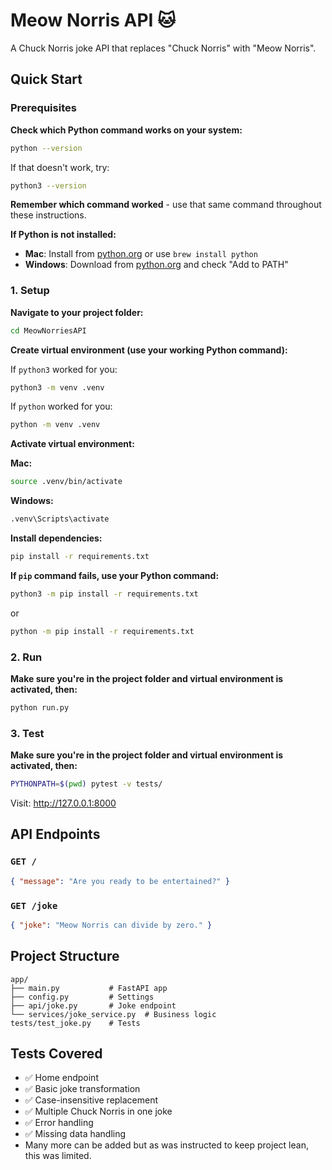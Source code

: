 # Meow Norris API 🐱

A Chuck Norris joke API that replaces "Chuck Norris" with "Meow Norris".

## Quick Start

### Prerequisites

**Check which Python command works on your system:**

```bash
python --version
```

If that doesn't work, try:

```bash
python3 --version
```

**Remember which command worked** - use that same command throughout these instructions.

**If Python is not installed:**

- **Mac**: Install from [python.org](https://python.org) or use `brew install python`
- **Windows**: Download from [python.org](https://python.org) and check "Add to PATH"

### 1. Setup

**Navigate to your project folder:**

```bash
cd MeowNorriesAPI
```

**Create virtual environment (use your working Python command):**

If `python3` worked for you:

```bash
python3 -m venv .venv
```

If `python` worked for you:

```bash
python -m venv .venv
```

**Activate virtual environment:**

**Mac:**

```bash
source .venv/bin/activate
```

**Windows:**

```bash
.venv\Scripts\activate
```

**Install dependencies:**

```bash
pip install -r requirements.txt
```

**If `pip` command fails, use your Python command:**

```bash
python3 -m pip install -r requirements.txt
```

or

```bash
python -m pip install -r requirements.txt
```

### 2. Run

**Make sure you're in the project folder and virtual environment is activated, then:**

```bash
python run.py
```

### 3. Test

**Make sure you're in the project folder and virtual environment is activated, then:**

```bash
PYTHONPATH=$(pwd) pytest -v tests/
```

Visit: http://127.0.0.1:8000

## API Endpoints

### `GET /`

```json
{ "message": "Are you ready to be entertained?" }
```

### `GET /joke`

```json
{ "joke": "Meow Norris can divide by zero." }
```

## Project Structure

```
app/
├── main.py           # FastAPI app
├── config.py         # Settings
├── api/joke.py       # Joke endpoint
└── services/joke_service.py  # Business logic
tests/test_joke.py    # Tests
```

## Tests Covered

- ✅ Home endpoint
- ✅ Basic joke transformation
- ✅ Case-insensitive replacement
- ✅ Multiple Chuck Norris in one joke
- ✅ Error handling
- ✅ Missing data handling
- Many more can be added but as was instructed to keep project lean, this was limited.

